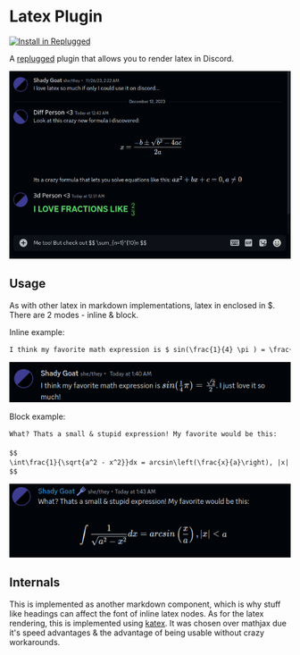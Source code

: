 # Latex Plugin

[![Install in Replugged](https://img.shields.io/badge/-Install%20in%20Replugged-blue?style=for-the-badge&logo=none)](https://replugged.dev/install?identifier=eu.shadygoat.Latex)

A [replugged](https://replugged.dev/) plugin that allows you to render latex in Discord.

![](cover.png)

## Usage

As with other latex in markdown implementations, latex in enclosed in \$. There are 2 modes - inline & block. 

Inline example:
```md
I think my favorite math expression is $ sin(\frac{1}{4} \pi ) = \frac{\sqrt{2}}{2} $. I just love it so much!
```

![](./examples/inline.png)

Block example:
```md
What? Thats a small & stupid expression! My favorite would be this:

$$
\int\frac{1}{\sqrt{a^2 - x^2}}dx = arcsin\left(\frac{x}{a}\right), |x| \lt a
$$
```

![](./examples/block.png)

## Internals

This is implemented as another markdown component, which is why stuff like headings can affect the font of inline latex nodes. As for the latex rendering, this is implemented using [katex](https://katex.org/). It was chosen over mathjax due it's speed advantages & the advantage of being usable without crazy workarounds.
